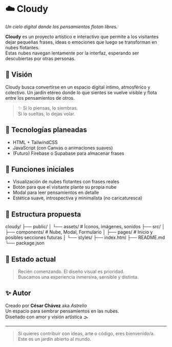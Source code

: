 # ☁️ Cloudy

*Un cielo digital donde los pensamientos flotan libres.*

**Cloudy** es un proyecto artístico e interactivo que permite a los visitantes dejar pequeñas frases, ideas o emociones que luego se transforman en nubes flotantes.  
Estas nubes navegan lentamente por la interfaz, esperando ser descubiertas por otras personas.

## 🌱 Visión

Cloudy busca convertirse en un espacio digital íntimo, atmosférico y colectivo. Un jardín etéreo donde lo que sientes se vuelve visible y flota entre los pensamientos de otros.

> ✨ Si lo piensas, lo siembras.  
> Si lo sueltas, lo dejas volar.

## 🧰 Tecnologías planeadas

- HTML + TailwindCSS
- JavaScript (con Canvas o animaciones suaves)
- (Futuro) Firebase o Supabase para almacenar frases

## 🔮 Funciones iniciales

- Visualización de nubes flotantes con frases reales
- Botón para que el visitante plante su propia nube
- Modal para leer pensamientos en detalle
- Estética suave, introspectiva y minimalista (no caricaturesca)

## 📂 Estructura propuesta
cloudy/ ├── public/ │   └── assets/         # Íconos, imágenes, sonidos ├── src/ │   ├── components/     # Nube, Modal, Formulario │   ├── pages/          # Inicio y posibles secciones futuras │   └── styles/ ├── index.html ├── README.md └── package.json

## 📌 Estado actual

> Recién comenzando. El diseño visual es prioridad.  
> Buscamos una experiencia inmersiva, sensible y distinta.

## ✨ Autor

Creado por **César Chávez** aka *Astrelio*  
Un espacio para sembrar pensamientos en las nubes.  
Diseñado con amor y visión artística 🌫️

---

> Si quieres contribuir con ideas, arte o código, eres bienvenido/a.  
> Este es un jardín abierto al mundo.
